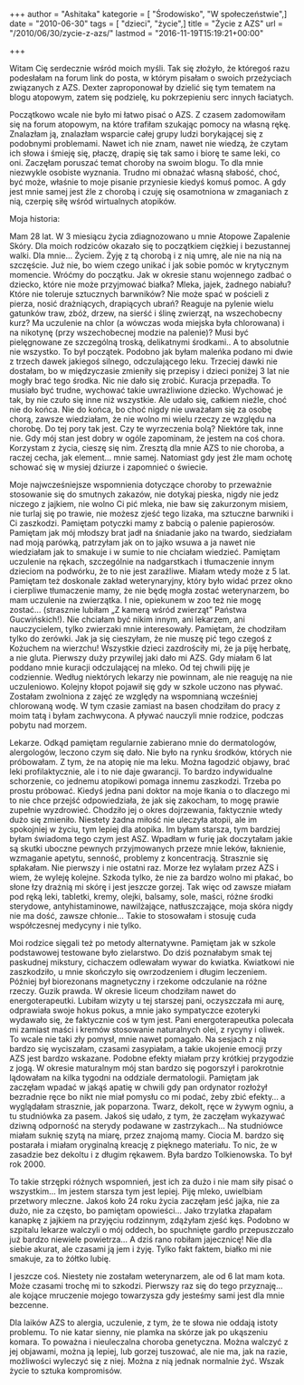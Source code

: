 +++
author = "Ashitaka"
kategorie = [ "Środowisko", "W społeczeństwie",]
date = "2010-06-30"
tags = [ "dzieci", "życie",]
title = "Życie z AZS"
url = "/2010/06/30/zycie-z-azs/"
lastmod = "2016-11-19T15:19:21+00:00"

+++

Witam Cię serdecznie wśród moich myśli. Tak się złożyło, że któregoś razu podesłałam na forum link do posta, w którym pisałam o swoich przeżyciach związanych z AZS. Dexter zaproponował by dzielić się tym tematem na blogu atopowym, zatem się podzielę, ku pokrzepieniu serc innych łaciatych.

Początkowo wcale nie było mi łatwo pisać o AZS. Z czasem zadomowiłam się na forum atopowym, na które trafiłam szukając pomocy na własną rękę. Znalazłam ją, znalazłam wsparcie całej grupy ludzi borykającej się z podobnymi problemami. Nawet ich nie znam, nawet nie wiedzą, że czytam ich słowa i śmieję się, płaczę, drapię się tak samo i biorę te same leki, co oni. Zaczęłam poruszać temat choroby na swoim blogu. To dla mnie niezwykle osobiste wyznania. Trudno mi obnażać własną słabość, choć, być może, właśnie to moje pisanie przyniesie kiedyś komuś pomoc. A gdy jest mnie samej jest źle z chorobą i czuję się osamotniona w zmaganiach z nią, czerpię siłę wśród wirtualnych atopików.

<!--more-->Moja historia:


  
Mam 28 lat. W 3 miesiącu życia zdiagnozowano u mnie Atopowe Zapalenie Skóry. Dla moich rodziców okazało się to początkiem ciężkiej i bezustannej walki. Dla mnie… Życiem. Żyję z tą chorobą i z nią umrę, ale nie na nią na szczęście. Już nie, bo wiem czego unikać i jak sobie pomóc w krytycznym momencie. Wróćmy do początku. Jak w okresie stanu wojennego zadbać o dziecko, które nie może przyjmować białka? Mleka, jajek, żadnego nabiału? Które nie toleruje sztucznych barwników? Nie może spać w pościeli z pierza, nosić drażniących, drapiących ubrań? Reaguje na pylenie wielu gatunków traw, zbóż, drzew, na sierść i ślinę zwierząt, na wszechobecny kurz? Ma uczulenie na chlor (a wówczas woda miejska była chlorowana) i na nikotynę (przy wszechobecnej modzie na palenie)? Musi być pielęgnowane ze szczególną troską, delikatnymi środkami.. A to absolutnie nie wszystko. To był początek. Podobno jak byłam maleńka podano mi dwie z trzech dawek jakiegoś silnego, odczulającego leku. Trzeciej dawki nie dostałam, bo w międzyczasie zmieniły się przepisy i dzieci poniżej 3 lat nie mogły brać tego środka. Nic nie dało się zrobić. Kuracja przepadła. To musiało być trudne, wychować takie uwrażliwione dziecko. Wychować je tak, by nie czuło się inne niż wszystkie. Ale udało się, całkiem nieźle, choć nie do końca. Nie do końca, bo choć nigdy nie uważałam się za osobę chorą, zawsze wiedziałam, że nie wolno mi wielu rzeczy ze względu na chorobę. Do tej pory tak jest. Czy te wyrzeczenia bolą? Niektóre tak, inne nie. Gdy mój stan jest dobry w ogóle zapominam, że jestem na coś chora. Korzystam z życia, cieszę się nim. Zresztą dla mnie AZS to nie choroba, a raczej cecha, jak element… mnie samej. Natomiast gdy jest źle mam ochotę schować się w mysiej dziurze i zapomnieć o świecie.

Moje najwcześniejsze wspomnienia dotyczące choroby to przeważnie stosowanie się do smutnych zakazów, nie dotykaj pieska, nigdy nie jedz niczego z jajkiem, nie wolno Ci pić mleka, nie baw się zakurzonym misiem, nie turlaj się po trawie, nie możesz zjeść tego lizaka, ma sztuczne barwniki i Ci zaszkodzi. Pamiętam potyczki mamy z babcią o palenie papierosów. Pamiętam jak mój młodszy brat jadł na śniadanie jako na twardo, siedziałam nad moją parówką, patrzyłam jak on to jajko wsuwa a ja nawet nie wiedziałam jak to smakuje i w sumie to nie chciałam wiedzieć. Pamiętam uczulenie na rękach, szczególnie na nadgarstkach i tłumaczenie innym dzieciom na podwórku, że to nie jest zaraźliwe. Miałam wtedy może z 5 lat. Pamiętam też doskonale zakład weterynaryjny, który było widać przez okno i cierpliwe tłumaczenie mamy, że nie będę mogła zostać weterynarzem, bo mam uczulenie na zwierzątka. I nie, opiekunem w zoo też nie mogę zostać… (strasznie lubiłam &#8222;Z kamerą wśród zwierząt&#8221; Państwa Gucwińskich!). Nie chciałam być nikim innym, ani lekarzem, ani nauczycielem, tylko zwierzaki mnie interesowały. Pamiętam, że chodziłam tylko do zerówki. Jak ja się cieszyłam, że nie muszę pić tego czegoś z Kożuchem na wierzchu! Wszystkie dzieci zazdrościły mi, że ja piję herbatę, a nie gluta. Pierwszy duży przywilej jaki dało mi AZS. Gdy miałam 6 lat poddano mnie kuracji odczulającej na mleko. Od tej chwili piję je codziennie. Według niektórych lekarzy nie powinnam, ale nie reaguję na nie uczuleniowo. Kolejny kłopot pojawił się gdy w szkole uczono nas pływać. Zostałam zwolniona z zajęć ze względy na wspomnianą wcześniej chlorowaną wodę. W tym czasie zamiast na basen chodziłam do pracy z moim tatą i byłam zachwycona. A pływać nauczyli mnie rodzice, podczas pobytu nad morzem.

Lekarze. Odkąd pamiętam regularnie zabierano mnie do dermatologów, alergologów, leczono czym się dało. Nie było na rynku środków, których nie próbowałam. Z tym, że na atopię nie ma leku. Można łagodzić objawy, brać leki profilaktycznie, ale i to nie daje gwarancji. To bardzo indywidualne schorzenie, co jednemu atopikowi pomaga innemu zaszkodzi. Trzeba po prostu próbować. Kiedyś jedna pani doktor na moje łkania o to dlaczego mi to nie chce przejść odpowiedziała, że jak się zakocham, to mogę prawie zupełnie wyzdrowieć. Chodziło jej o okres dojrzewania, faktycznie wtedy dużo się zmieniło. Niestety żadna miłość nie uleczyła atopii, ale im spokojniej w życiu, tym lepiej dla atopika. Im byłam starsza, tym bardziej byłam świadoma tego czym jest ASZ. Wpadłam w furię jak doczytałam jakie są skutki uboczne pewnych przyjmowanych przeze mnie leków, łaknienie, wzmaganie apetytu, senność, problemy z koncentracją. Strasznie się spłakałam. Nie pierwszy i nie ostatni raz. Morze łez wylałam przez AZS i wiem, że wyleję kolejne. Szkoda tylko, że nie za bardzo wolno mi płakać, bo słone łzy drażnią mi skórę i jest jeszcze gorzej. Tak więc od zawsze miałam pod ręką leki, tabletki, kremy, olejki, balsamy, sole, maści, różne środki sterydowe, antyhistaminowe, nawilżające, natłuszczające, moja skóra nigdy nie ma dość, zawsze chłonie… Takie to stosowałam i stosuję cuda współczesnej medycyny i nie tylko.

Moi rodzice sięgali też po metody alternatywne. Pamiętam jak w szkole podstawowej testowane było zielarstwo. Do dziś poznałabym smak tej paskudnej mikstury, cichaczem odlewałam wywar do kwiatka. Kwiatkowi nie zaszkodziło, u mnie skończyło się owrzodzeniem i długim leczeniem. Później był biorezonans magnetyczny i rzekome odczulanie na różne rzeczy. Guzik prawda. W okresie liceum chodziłam nawet do energoterapeutki. Lubiłam wizyty u tej starszej pani, oczyszczała mi aurę, odprawiała swoje hokus pokus, a mnie jako sympatyczce ezoteryki wydawało się, że faktycznie coś w tym jest. Pani energoterapeutka polecała mi zamiast maści i kremów stosowanie naturalnych olei, z rycyny i oliwek. To wcale nie taki zły pomysł, mnie nawet pomagało. Na sesjach z nią bardzo się wyciszałam, czasami zasypiałam, a takie ukojenie emocji przy AZS jest bardzo wskazane. Podobne efekty miałam przy krótkiej przygodzie z jogą. W okresie maturalnym mój stan bardzo się pogorszył i parokrotnie lądowałam na kilka tygodni na oddziale dermatologii. Pamiętam jak zaczęłam wpadać w jakąś apatię w chwili gdy pan ordynator rozłożył bezradnie ręce bo nikt nie miał pomysłu co mi podać, żeby zbić efekty… a wyglądałam strasznie, jak poparzona. Twarz, dekolt, ręce w żywym ogniu, a tu studniówka za pasem. Jakoś się udało, z tym, że zaczęłam wykazywać dziwną odporność na sterydy podawane w zastrzykach… Na studniówce miałam suknię szytą na miarę, przez znajomą mamy. Ciocia M. bardzo się postarała i miałam oryginalną kreację z pięknego materiału. To nic, że w zasadzie bez dekoltu i z długim rękawem. Była bardzo Tolkienowska. To był rok 2000.

To takie strzępki różnych wspomnień, jest ich za dużo i nie mam siły pisać o wszystkim… Im jestem starsza tym jest lepiej. Piję mleko, uwielbiam przetwory mleczne. Jakoś koło 24 roku życia zaczęłam jeść jajka, nie za dużo, nie za często, bo pamiętam opowieści… Jako trzylatka złapałam kanapkę z jajkiem na przyjęciu rodzinnym, zdążyłam zjeść kęs. Podobno w szpitalu lekarze walczyli o mój oddech, bo spuchnięte gardło przepuszczało już bardzo niewiele powietrza… A dziś rano robiłam jajecznicę! Nie dla siebie akurat, ale czasami ją jem i żyję. Tylko fakt faktem, białko mi nie smakuje, za to żółtko lubię.

I jeszcze coś. Niestety nie zostałam weterynarzem, ale od 6 lat mam kota. Może czasami trochę mi to szkodzi. Pierwszy raz się do tego przyznaję… ale kojące mruczenie mojego towarzysza gdy jesteśmy sami jest dla mnie bezcenne.

Dla laików AZS to alergia, uczulenie, z tym, że te słowa nie oddają istoty problemu. To nie katar sienny, nie plamka na skórze jak po ukąszeniu komara. To poważna i nieuleczalna choroba genetyczna. Można walczyć z jej objawami, można ją lepiej, lub gorzej tuszować, ale nie ma, jak na razie, możliwości wyleczyć się z niej. Można z nią jednak normalnie żyć. Wszak życie to sztuka kompromisów.